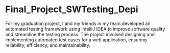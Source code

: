 # Final_Project_SWTesting_Depi
For my graduation project, I and my friends in my team developed an automated testing framework using IntelliJ IDEA to improve software quality and streamline the testing process. The project involved designing and implementing automated test cases for a web application, ensuring reliability, efficiency, and maintainability.

